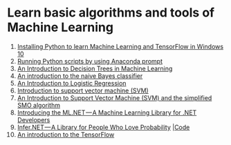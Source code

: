 # Learn basic algorithms and tools of Machine Learning
<ol>
<li><a href="https://medium.com/@tranngocminhcdn/installing-python-to-learn-machine-learning-and-tensorflow-in-windows-10-6d3db7e2d382">Installing Python to learn Machine Learning and TensorFlow in Windows 10</a></li>
<li><a href="https://medium.com/@tranngocminhcdn/running-python-scripts-by-using-anaconda-prompt-da2870d86fd0">Running Python scripts by using Anaconda prompt</a></li>
<li><a href="https://github.com/TranNgocMinh/Machine-Learning/blob/master/The%20decision%20tree.pdf">An Introduction to Decision Trees in Machine Learning</a></li>
<li><a href="https://github.com/TranNgocMinh/Machine-Learning/blob/master/Naive%20Bayes.pdf">An introduction to the naive Bayes classifier</a></li>
<li><a href="https://github.com/TranNgocMinh/Machine-Learning/blob/master/Logistic%20Regression.pdf">An Introduction to Logistic Regression</a></li>
<li><a href="https://github.com/TranNgocMinh/Machine-Learning/blob/master/SVM.pdf">Introduction to support vector machine (SVM)</a></li>
<li><a href="https://github.com/TranNgocMinh/Machine-Learning/blob/master/Simplified%20SMO.pdf">An Introduction to Support Vector Machine (SVM) and the simplified SMO algorithm</a></li>
<li><a href="https://www.codeproject.com/Articles/1268051/Introducing-the-ML-NET-A-Machine-Learning-Library">Introducing the ML.NET — A Machine Learning Library for .NET Developers</a></li>
<li><a href="https://www.codeproject.com/Articles/1278872/Infer-NET-A-Library-for-People-Who-Love-Probabilit">Infer.NET — A Library for People Who Love Probability</a> |<a href="https://github.com/TranNgocMinh/Machine-Learning/tree/master/ConsoleApp1">Code</a></li>
<li><a href="https://github.com/TranNgocMinh/TensorFlow">An introduction to the TensorFlow</a></li>
</ol>
